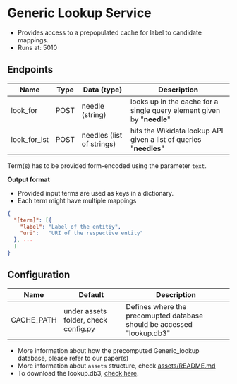 # Generic Lookup Service

* Provides access to a prepopulated cache for label to candidate mappings.
* Runs at: 5010

## Endpoints

| Name            | Type | Data   (type)              | Description |
|-----------------|------|-----------                 |----------------|
| look_for        | POST | needle (string)            | looks up in the cache for a single query element given by "**needle**"|
| look_for_lst    | POST | needles (list of strings)  | hits the Wikidata lookup API given a list of queries "**needles**" |


Term(s) has to be provided form-encoded using the parameter `text`.

**Output format**

* Provided input terms are used as keys in a dictionary.
* Each term might have multiple mappings

```json
{
  "[term]": [{
    "label": "Label of the entitiy",
    "uri":   "URI of the respective entity"
  }, ...
  ]
}
```

## Configuration
| Name                  | Default | Description                                                                |
|-----------------------|---------|----------------------------------------------------------------------------|
| CACHE_PATH | under assets folder, check [config.py](/config.py)       | Defines where the precomupted database should be accessed "lookup.db3" |

* More information about how the precomputed Generic_lookup database, please refer to our paper(s)
* More information about `assets` structure, check [assets/README.md](https://github.com/fusion-jena/JenTab/tree/main/assets)
* To download the lookup.db3, [check here](https://github.com/fusion-jena/JenTab_precomputed_lookup).

